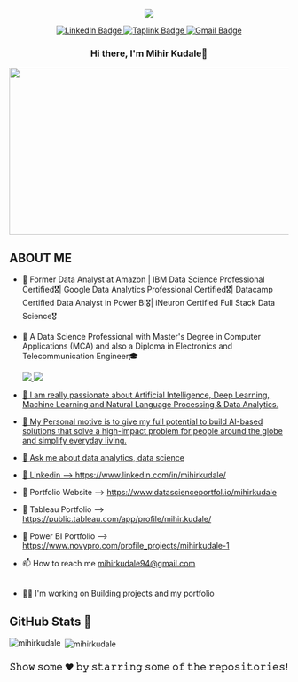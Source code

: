 <div id="header" align="center">
  <p align="center">
  <a href="https://github.com/your-github-username"><img src="https://readme-typing-svg.herokuapp.com?lines=Data+Analyst+,+Data+Scientist+,+AI+Engineer;Always+learning+new+things;&center=true&width=400&height=45"></a> 
  </p>

  <div id="badges">
  <a href="https://www.linkedin.com/in/mihirkudale/">
    <img src="https://img.shields.io/badge/LinkedIn-blue?style=for-the-badge&logo=linkedin&logoColor=white" alt="LinkedIn Badge"/>
  </a>
  <a href="https://taplink.cc/mihirkudale">
  <img src="https://img.shields.io/badge/Taplink-FF5733?style=for-the-badge&logo=taplink&logoColor=white" alt="Taplink Badge"/>
  </a>
  <a href="mailto:mihirkudale94@gmail.com">
    <img src="https://img.shields.io/badge/Gmail-D14836?style=for-the-badge&logo=gmail&logoColor=white" alt="Gmail Badge"/>
  </a>
  </div>
      <img src="https://komarev.com/ghpvc/?username=mihirkudale&style=flat-square&color=blue" alt=""/>
  <h3>
    Hi there, I'm Mihir Kudale👋
  </h3>
  <div align="center">
  <img src="https://media.giphy.com/media/dWesBcTLavkZuG35MI/giphy.gif" width="600" height="300"/>
</div>
</div>

## **ABOUT ME**

* 🔭 Former Data Analyst at Amazon | IBM Data Science Professional Certified🎖️| Google Data Analytics Professional Certified🎖️| Datacamp Certified Data Analyst in Power BI🎖️| iNeuron Certified Full Stack Data Science🎖️
* 👀 A Data Science Professional with Master's Degree in Computer Applications (MCA) and also a Diploma in Electronics and Telecommunication Engineer🎓

  <a href = "https://www.credly.com/badges/36e4432a-25da-409a-90ef-2c4d9ccfaffb?source=linked_in_profile"><img src="https://img.shields.io/badge/IBM DATA SCIENCE  PROFESSIONAL-0077B5?style=for-the-badge&logo=IBM&logoColor=white" /> </a> 
  <a href = "https://www.credly.com/badges/a3815cbd-8a79-4336-92e7-ba5e9a257c75/public_url"><img src="https://img.shields.io/badge/Google DATA ANALYTICS PROFESSIONAL -f5f6f7?style=for-the-badge&logo=Google&logoColor=blue" /> 
  
* 🔭 I am really passionate about Artificial Intelligence, Deep Learning, Machine Learning and Natural Language Processing & Data Analytics.

* 💬 My Personal motive is to give my full potential to build AI-based solutions that solve a high-impact problem for people around the globe and simplify everyday living.

* 💬 Ask me about data analytics, data science
* 📝 Linkedin --> https://www.linkedin.com/in/mihirkudale/
* 📝 Portfolio Website --> https://www.datascienceportfol.io/mihirkudale
* 📝 Tableau Portfolio --> https://public.tableau.com/app/profile/mihir.kudale/
* 📝 Power BI Portfolio --> https://www.novypro.com/profile_projects/mihirkudale-1

* 📫 How to reach me mihirkudale94@gmail.com<br><br>

* 👩‍💻 I'm working on
  Building projects and my portfolio

## GitHub Stats 💯
<p><img align="left" src="https://github-readme-stats.vercel.app/api/top-langs?username=mihirkudale&show_icons=true&locale=en&layout=compact" alt="mihirkudale" /></p>

<p>&nbsp;<img align="center" src="https://github-readme-stats.vercel.app/api?username=mihirkudale&show_icons=true&locale=en" alt="mihirkudale" /></p>
  
### 𝚂𝚑𝚘𝚠 𝚜𝚘𝚖𝚎 ❤️ 𝚋𝚢 𝚜𝚝𝚊𝚛𝚛𝚒𝚗𝚐 𝚜𝚘𝚖𝚎 𝚘𝚏 𝚝𝚑𝚎 𝚛𝚎𝚙𝚘𝚜𝚒𝚝𝚘𝚛𝚒𝚎𝚜!


